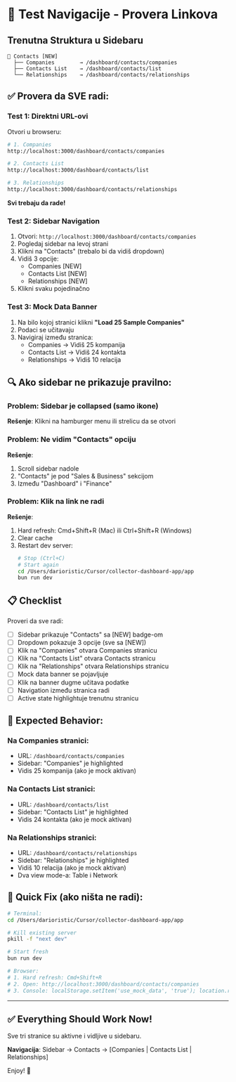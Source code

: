 # 🧪 Test Navigacije - Provera Linkova

## Trenutna Struktura u Sidebaru

```
🏢 Contacts [NEW]
  ├── Companies        → /dashboard/contacts/companies
  ├── Contacts List    → /dashboard/contacts/list
  └── Relationships    → /dashboard/contacts/relationships
```

## ✅ Provera da SVE radi:

### Test 1: Direktni URL-ovi

Otvori u browseru:

```bash
# 1. Companies
http://localhost:3000/dashboard/contacts/companies

# 2. Contacts List
http://localhost:3000/dashboard/contacts/list

# 3. Relationships
http://localhost:3000/dashboard/contacts/relationships
```

**Svi trebaju da rade!**

### Test 2: Sidebar Navigation

1. Otvori: `http://localhost:3000/dashboard/contacts/companies`
2. Pogledaj sidebar na levoj strani
3. Klikni na "Contacts" (trebalo bi da vidiš dropdown)
4. Vidiš 3 opcije:
   - Companies [NEW]
   - Contacts List [NEW]
   - Relationships [NEW]
5. Klikni svaku pojedinačno

### Test 3: Mock Data Banner

1. Na bilo kojoj stranici klikni **"Load 25 Sample Companies"**
2. Podaci se učitavaju
3. Navigiraj između stranica:
   - Companies → Vidiš 25 kompanija
   - Contacts List → Vidiš 24 kontakta
   - Relationships → Vidiš 10 relacija

## 🔍 Ako sidebar ne prikazuje pravilno:

### Problem: Sidebar je collapsed (samo ikone)

**Rešenje**: Klikni na hamburger menu ili strelicu da se otvori

### Problem: Ne vidim "Contacts" opciju

**Rešenje**: 
1. Scroll sidebar nadole
2. "Contacts" je pod "Sales & Business" sekcijom
3. Između "Dashboard" i "Finance"

### Problem: Klik na link ne radi

**Rešenje**:
1. Hard refresh: Cmd+Shift+R (Mac) ili Ctrl+Shift+R (Windows)
2. Clear cache
3. Restart dev server:
   ```bash
   # Stop (Ctrl+C)
   # Start again
   cd /Users/darioristic/Cursor/collector-dashboard-app/app
   bun run dev
   ```

## 📋 Checklist

Proveri da sve radi:

- [ ] Sidebar prikazuje "Contacts" sa [NEW] badge-om
- [ ] Dropdown pokazuje 3 opcije (sve sa [NEW])
- [ ] Klik na "Companies" otvara Companies stranicu
- [ ] Klik na "Contacts List" otvara Contacts stranicu
- [ ] Klik na "Relationships" otvara Relationships stranicu
- [ ] Mock data banner se pojavljuje
- [ ] Klik na banner dugme učitava podatke
- [ ] Navigation između stranica radi
- [ ] Active state highlightuje trenutnu stranicu

## 🎯 Expected Behavior:

### Na Companies stranici:
- URL: `/dashboard/contacts/companies`
- Sidebar: "Companies" je highlighted
- Vidis 25 kompanija (ako je mock aktivan)

### Na Contacts List stranici:
- URL: `/dashboard/contacts/list`
- Sidebar: "Contacts List" je highlighted
- Vidis 24 kontakta (ako je mock aktivan)

### Na Relationships stranici:
- URL: `/dashboard/contacts/relationships`
- Sidebar: "Relationships" je highlighted
- Vidiš 10 relacija (ako je mock aktivan)
- Dva view mode-a: Table i Network

## 🚀 Quick Fix (ako ništa ne radi):

```bash
# Terminal:
cd /Users/darioristic/Cursor/collector-dashboard-app/app

# Kill existing server
pkill -f "next dev" 

# Start fresh
bun run dev

# Browser:
# 1. Hard refresh: Cmd+Shift+R
# 2. Open: http://localhost:3000/dashboard/contacts/companies
# 3. Console: localStorage.setItem('use_mock_data', 'true'); location.reload();
```

---

## ✅ Everything Should Work Now!

Sve tri stranice su aktivne i vidljive u sidebaru.

**Navigacija**: Sidebar → Contacts → [Companies | Contacts List | Relationships]

Enjoy! 🎉

